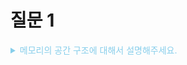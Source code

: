 # 질문 1

<details><summary style="color:skyblue">메모리의 공간 구조에 대해서 설명해주세요.</summary>
<p>

1. 힙 영역 : 개발자가 할당/해제하는 메모리 공간, 이 공간에 메모리를 할당하는 것을 동적 할당(Dynamic Memory Allocation)이라고 한다. 런 타임시에 크기가 결정된다.
2. 스택 영역 : 프로그램이 자동으로 사용하는 임시 메모리 영역, 함수 호출 시 생성되는 지역 변수와 매개변수가 저장되는 영역. 함수 호출이 완료되면 사라지게 된다.
3. 코드 영역 : 소스코드가 저장되는 영역, 텍스트 영역이라고도 부른다.
4. 데이터 영역 : 전역변수 및 static 변수가 할당되는 영역, 프로그램의 시작과 동시에 할당되고 프로그램이 종료되면 메모리가 소멸됨

* 스택과 힙은 같은 공간을 공유한다. 스택이 힙의 공간을 침범할 경우에는 STACK OVERFLOW, 힙이 스택의 공간을 침범할 경우 HEAP OVERFLOW가 발생한다.
* 스택은 메모리 공간의 아래부터, 힙은 위에서부터 할당된다.


<details><summary style="color:skyblue"> 꼬리 질문 1 - 스택 오버플로우와 힙 오버플로우는 왜 발생하며, 이를 방지하기 위한 방법은 무엇인가요?</summary>
<p>

스택 오버플로우 : 재귀 호출이 지나칠 경우, 혹은 지역 변수가 너무 많이 할당될 경우 발생 - 재귀 대신 반복문을 사용하거나 함수 호출을 최소화하과, 필요하지 않은 지역 변수의 사용을 자제하는 것으로 해결할 수 있다.
힙 오버플로우 : 동적으로 할당된 메모리가 너무 많아져서 사용가능한 힙 메모리를 모두 소진하였을 경우 발생 - 메모리 누수를 방지하고 필요하지 않은 객체는 생명주기를 적절히 관리하여 메모리 할당을 해제할 수 있도록 한다.   

</p>
</details>

<details><summary style="color:skyblue">꼬리 질문 2 - 주소 바인딩이 무엇인가요? </summary>
<p>

![Alt text](주소바인딩.png)
> 프로그램이나 프로세스 내의 가상 주소를 실제 물리적 메모리 주소에 연결하는 과정 

* 프로그램을 실행할 때, 프로그램이 사용하는 변수나 명령어들의 주소를 실제 메모리의 주소로 변환해야하는데, 이러한 작업을 주소바인딩이라고 한다.

컴파일 시간 바인딩(Compile-time Binding):
프로그램이 컴파일될 때 변수나 함수의 주소가 결정. 이 경우, 프로그램은 항상 같은 물리적 메모리 주소에서 실행되어야 하며, 이를 '절대 코드(Absolute Code)'라고 함. 컴파일러는 실행 파일을 만들 때 모든 주소를 실제 메모리 주소로 변환.

로드 시간 바인딩(Load-time Binding):
프로그램이 메모리로 로드될 때 주소 바인딩이 수행됩니다. 컴파일러는 상대 주소를 생성하고, 실제 메모리 주소는 프로그램이 메모리에 로드될 때 할당됩니다. 만약 프로그램이 다른 메모리 위치로 이동되면, 바인딩은 다시 수행되어야 합니다.

실행 시간 바인딩(Execution-time Binding) 또는 런타임 바인딩(Runtime Binding):
프로그램이 실행되는 동안에 이루어지는 주소 바인딩. 현대 운영 체제에서는 주로 '가상 메모리(Virtual Memory)' 시스템을 사용하여 실행 시간에 주소를 바인딩합니다. 프로세스가 사용하는 가상 주소는 실제 메모리 주소로 변환되어야 하며, 이 변환은 하드웨어적으로 지원되는 '메모리 관리 유닛(Memory Management Unit, MMU)'에 의해 동적으로 수행됩니다.
</p>
</details>

<details><summary style="color:skyblue">꼬리 질문 2 - 주소 바인딩이 무엇인가요? </summary>
<p>

![Alt text](주소바인딩.png)
> 프로그램이나 프로세스 내의 가상 주소를 실제 물리적 메모리 주소에 연결하는 과정 

* 프로그램을 실행할 때, 프로그램이 사용하는 변수나 명령어들의 주소를 실제 메모리의 주소로 변환해야하는데, 이러한 작업을 주소바인딩이라고 한다.

컴파일 시간 바인딩(Compile-time Binding):
프로그램이 컴파일될 때 변수나 함수의 주소가 결정. 이 경우, 프로그램은 항상 같은 물리적 메모리 주소에서 실행되어야 하며, 이를 '절대 코드(Absolute Code)'라고 함. 컴파일러는 실행 파일을 만들 때 모든 주소를 실제 메모리 주소로 변환.

로드 시간 바인딩(Load-time Binding):
프로그램이 메모리로 로드될 때 주소 바인딩이 수행됩니다. 컴파일러는 상대 주소를 생성하고, 실제 메모리 주소는 프로그램이 메모리에 로드될 때 할당됩니다. 만약 프로그램이 다른 메모리 위치로 이동되면, 바인딩은 다시 수행되어야 합니다.

실행 시간 바인딩(Execution-time Binding) 또는 런타임 바인딩(Runtime Binding):
프로그램이 실행되는 동안에 이루어지는 주소 바인딩. 현대 운영 체제에서는 주로 '가상 메모리(Virtual Memory)' 시스템을 사용하여 실행 시간에 주소를 바인딩합니다. 프로세스가 사용하는 가상 주소는 실제 메모리 주소로 변환되어야 하며, 이 변환은 하드웨어적으로 지원되는 '메모리 관리 유닛(Memory Management Unit, MMU)'에 의해 동적으로 수행됩니다.
</p>
</details>

<details><summary style="color:skyblue">꼬리 질문 3 - 가상 메모리란? </summary>
<p>
가상 메모리(virtual memory) :  컴퓨터 시스템의 메모리 관리 기술 중 하나로, 사용 가능한 물리적 메모리(RAM)보다 더 큰 프로그램을 실행할 수 있도록 해준다. 

* 물리적 메모리와 보조 저장 장치(주로 하드 디스크나 SSD)의 공간을 효율적으로 사용하여, 프로그램이 실제 물리적 메모리의 한계를 넘어서더라도 실행될 수 있게 만들어줌

* 가상 메모리는 주소 공간을 '페이지(page)'라는 단위로 나누고, 이 페이지들을 필요에 따라 물리적 메모리와 보조 저장 장치 사이에서 교체(swap)한다. 프로그램은 실제 물리적 주소 대신에 '가상 주소(virtual address)'를 사용하여 메모리에 접근하며, 운영체제의 메모리 관리자가 이 가상 주소를 실제 물리적 주소로 변환(mapping)한다.

### 장점
큰 메모리 공간 제공: 프로그램은 물리적 메모리보다 훨씬 큰 주소 공간을 사용할 수 있습니다.
메모리 보호: 각 프로그램은 독립된 가상 주소 공간을 가지므로 다른 프로그램의 메모리 영역을 침범할 수 없습니다.
데이터 공유: 프로세스 간에 페이지를 공유함으로써 데이터를 효율적으로 공유할 수 있습니다.
메모리 할당의 유연성: 물리적 메모리의 연속적인 공간에 구애받지 않고 메모리를 할당할 수 있습니다.
</p>
</details>


</p>
</details>
